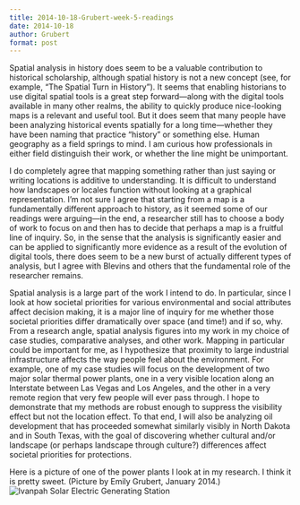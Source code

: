 ```yaml
---
title: 2014-10-18-Grubert-week-5-readings
date: 2014-10-18
author: Grubert
format: post
---
```


Spatial analysis in history does seem to be a valuable contribution to historical scholarship, although spatial history is not a new concept (see, for example, “The Spatial Turn in History”). It seems that enabling historians to use digital spatial tools is a great step forward—along with the digital tools available in many other realms, the ability to quickly produce nice-looking maps is a relevant and useful tool. But it does seem that many people have been analyzing historical events spatially for a long time—whether they have been naming that practice “history” or something else. Human geography as a field springs to mind. I am curious how professionals in either field distinguish their work, or whether the line might be unimportant.

I do completely agree that mapping something rather than just saying or writing locations is additive to understanding. It is difficult to understand how landscapes or locales function without looking at a graphical representation. I’m not sure I agree that starting from a map is a fundamentally different approach to history, as it seemed some of our readings were arguing—in the end, a researcher still has to choose a body of work to focus on and then has to decide that perhaps a map is a fruitful line of inquiry. So, in the sense that the analysis is significantly easier and can be applied to significantly more evidence as a result of the evolution of digital tools, there does seem to be a new burst of actually different types of analysis, but I agree with Blevins and others that the fundamental role of the researcher remains.

Spatial analysis is a large part of the work I intend to do. In particular, since I look at how societal priorities for various environmental and social attributes affect decision making, it is a major line of inquiry for me whether those societal priorities differ dramatically over space (and time!) and if so, why. From a research angle, spatial analysis figures into my work in my choice of case studies, comparative analyses, and other work. Mapping in particular could be important for me, as I hypothesize that proximity to large industrial infrastructure affects the way people feel about the environment. For example, one of my case studies will focus on the development of two major solar thermal power plants, one in a very visible location along an Interstate between Las Vegas and Los Angeles, and the other in a very remote region that very few people will ever pass through. I hope to demonstrate that my methods are robust enough to suppress the visibility effect but not the location effect. To that end, I will also be analyzing oil development that has proceeded somewhat similarly visibly in North Dakota and in South Texas, with the goal of discovering whether cultural and/or landscape (or perhaps landscape through culture?) differences affect societal priorities for protections.

Here is a picture of one of the power plants I look at in my research. I think it is pretty sweet. (Picture by Emily Grubert, January 2014.)
![Ivanpah Solar Electric Generating Station](http://i.imgur.com/tn9hU0n.jpg)
